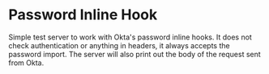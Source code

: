 # Password Inline Hook
Simple test server to work with Okta's password inline hooks. It does not check authentication or anything in headers, it always accepts the password import. The server will also print out the body of the request sent from Okta.
